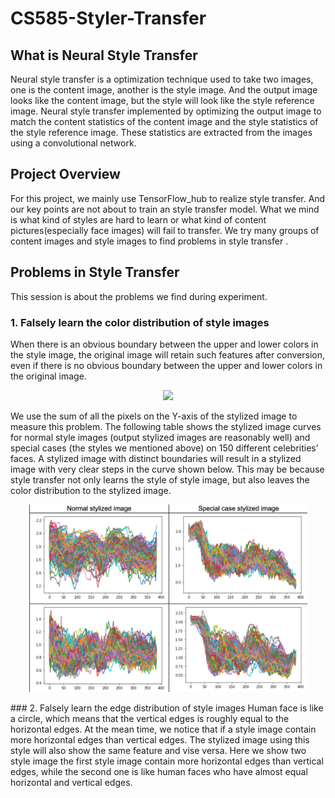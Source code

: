 # CS585-Styler-Transfer

## What is Neural Style Transfer 
Neural style transfer is a optimization technique used to take two images, one is the content image, another is the style image. And the output image looks like the content image, but the style will look like the style reference image. Neural style transfer implemented by optimizing the output image to match the content statistics of the content image and the style statistics of the style reference image. These statistics are extracted from the images using a convolutional network.

## Project Overview
For this project, we mainly use TensorFlow_hub to realize style transfer. And our key points are not about to train an style transfer model. What we mind is what kind of styles are hard to learn or what kind of content pictures(especially face images) will fail to transfer. We try many groups of content images and style images to find problems in style transfer .

## Problems in Style Transfer
This session is about the problems we find during experiment.
### 1. Falsely learn the color distribution of style images
When there is an obvious boundary between the upper and lower colors in the style image, the original image will retain such features after conversion, even if there is no obvious boundary between the upper and lower colors in the original image.
<p align="center">
  <img src="./pictures/problem1_1.png" height="300"/>
</p>
We use the sum of all the pixels on the Y-axis of the stylized image to measure this problem. The following table shows the stylized image curves for normal style images (output stylized images are reasonably well) and special cases (the styles we mentioned above) on 150 different celebrities’ faces. A stylized image with distinct boundaries will result in a stylized image with very clear steps in the curve shown below. This may be because style transfer not only learns the style of style image, but also leaves the color distribution to the stylized image.
<p align="center">
  <img src="./pictures/problem1_2.png" height="300"/>
</p>
### 2. Falsely learn the edge distribution of style images
Human face is like a circle, which means that the vertical edges is roughly equal to the horizontal edges. At the mean time, we notice that if a style image contain more horizontal edges than vertical edges. The stylized image using this style will also show the same feature and vise versa. Here we show two style image the first style image contain more horizontal edges than vertical edges, while the second one is like human faces who have almost equal horizontal and vertical edges. 






